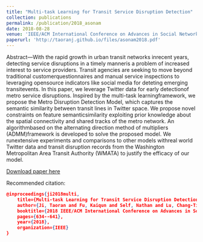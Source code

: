 ```yaml
---
title: "Multi-task Learning for Transit Service Disruption Detection"
collection: publications
permalink: /publication/2018_asonam
date: 2018-08-28
venue: 'IEEE/ACM International Conference on Advances in Social Networks Analysis and Mining (ASONAM)'
paperurl: 'http://taoranj.github.io/files/asonam2018.pdf'
---
```


Abstract—With the rapid growth in urban transit networks inrecent years, detecting service disruptions in a timely manneris a problem of increased interest to service providers. Transit agencies are seeking to move beyond traditional customerquestionnaires and manual service inspections to leveraging opensource indicators like social media for deteting emerging transitevents. In this paper, we leverage Twitter data for early detectionof metro service disruptions. Inspired by the multi-task learningframework, we propose the Metro Disruption Detection Model, which captures the semantic similarity between transit lines in Twitter space. We propose novel constraints on feature semanticsimilarity exploiting prior knowledge about the spatial connectivity and shared tracks of the metro network. An algorithmbased on the alternating direction method of multipliers (ADMM)framework is developed to solve the proposed model. We runextensive experiments and comparisons to other models withreal world Twitter data and transit disruption records from the Washington Metropolitan Area Transit Authority (WMATA) to justify the efficacy of our model.

[Download paper here](http://taoranj.github.io/files/asonam2018.pdf)

Recommended citation:
```json
@inproceedings{ji2018multi,
    title={Multi-task Learning for Transit Service Disruption Detection},
    author={Ji, Taoran and Fu, Kaiqun and Self, Nathan and Lu, Chang-Tien and Ramakrishnan, Naren},
    booktitle={2018 IEEE/ACM International Conference on Advances in Social Networks Analysis and Mining (ASONAM)},
    pages={634--641},
    year={2018},
    organization={IEEE}
}
```
